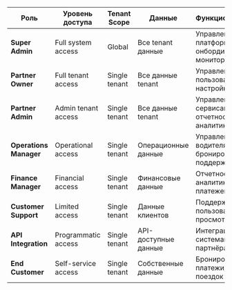 | Роль                   | Уровень доступа     | Tenant Scope  | Данные               | Функциональность                               |
|------------------------|---------------------|---------------|----------------------|------------------------------------------------|
| **Super Admin**        | Full system access  | Global        | Все tenant данные    | Управление платформой, онбординг, мониторинг   |
| **Partner Owner**      | Full tenant access  | Single tenant | Все данные tenant    | Управление tenant, пользователями, настройками |
| **Partner Admin**      | Admin tenant access | Single tenant | Все данные tenant    | Управление сервисами, отчетность, аналитика    |
| **Operations Manager** | Operational access  | Single tenant | Операционные данные  | Управление водителями, бронирования, поддержка |
| **Finance Manager**    | Financial access    | Single tenant | Финансовые данные    | Отчетность, аналитика платежей, выручка        |
| **Customer Support**   | Limited access      | Single tenant | Данные клиентов      | Поддержка пользователей, просмотр заказов      |
| **API Integration**    | Programmatic access | Single tenant | API-доступные данные | Интеграция с системами партнёра                |
| **End Customer**       | Self-service access | Single tenant | Собственные данные   | Бронирование, платежи, история поездок         |

